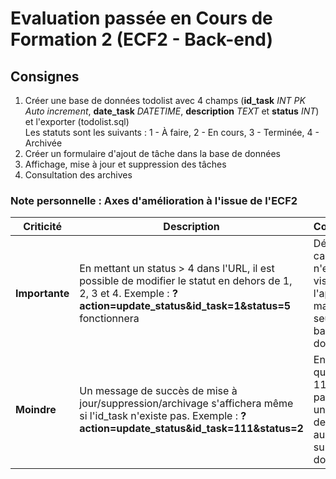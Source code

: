 # Evaluation passée en Cours de Formation 2 (ECF2 - Back-end)

## Consignes

1. Créer une base de données todolist avec 4 champs (**id_task** _INT PK Auto increment_, **date_task** _DATETIME_, **description** _TEXT_ et **status** _INT_) et l'exporter (todolist.sql)\
   Les statuts sont les suivants : 1 - À faire, 2 - En cours, 3 - Terminée, 4 - Archivée
2. Créer un formulaire d'ajout de tâche dans la base de données
3. Affichage, mise à jour et suppression des tâches
4. Consultation des archives

### Note personnelle : Axes d'amélioration à l'issue de l'ECF2

| Criticité      | Description                                                                                                                                                               | Commentaire                                                                                                   |
| -------------- | ------------------------------------------------------------------------------------------------------------------------------------------------------------------------- | ------------------------------------------------------------------------------------------------------------- |
| **Importante** | En mettant un status > 4 dans l'URL, il est possible de modifier le statut en dehors de 1, 2, 3 et 4. Exemple : **?action=update_status&id_task=1&status=5** fonctionnera | Dérangeant car la tâche n'est plus visible dans l'application mais seulement en base de données               |
| **Moindre**    | Un message de succès de mise à jour/suppression/archivage s'affichera même si l'id_task n'existe pas. Exemple : **?action=update_status&id_task=111&status=2**            | En admettant que l'id_task 111 n'existe pas, hormis un message de succès, aucun impact sur la base de données |
